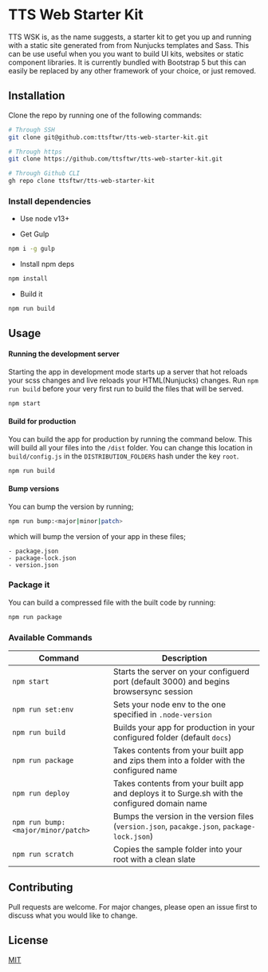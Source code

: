 # TTS Web Starter Kit

TTS WSK is, as the name suggests, a starter kit to get you up and running with a static site generated from from Nunjucks templates and Sass. This can be use useful when you you want to build UI kits, websites or static component libraries. It is currently bundled with Bootstrap 5 but this can easily be replaced by any other framework of your choice, or just removed.

## Installation

Clone the repo by running one of the following commands:

```bash
# Through SSH
git clone git@github.com:ttsftwr/tts-web-starter-kit.git

# Through https
git clone https://github.com/ttsftwr/tts-web-starter-kit.git

# Through Github CLI
gh repo clone ttsftwr/tts-web-starter-kit
```

### Install dependencies

- Use node v13+

- Get Gulp

```bash
npm i -g gulp
```

- Install npm deps

```bash
npm install
```

- Build it

```bash
npm run build
```

## Usage

#### Running the development server

Starting the app in development mode starts up a server that hot reloads your scss changes and live reloads your HTML(Nunjucks) changes. Run `npm run build` before your very first run to build the files that will be served.

```bash
npm start
```

#### Build for production

You can build the app for production by running the command below. This will build all your files into the `/dist` folder. You can change this location in `build/config.js` in the `DISTRIBUTION_FOLDERS` hash under the key `root`.

```bash
npm run build
```

#### Bump versions

You can bump the version by running;

```bash
npm run bump:<major|minor|patch>
```

which will bump the version of your app in these files;

```
- package.json
- package-lock.json
- version.json
```

### Package it

You can build a compressed file with the built code by running:

```bash
npm run package
```

### Available Commands

| Command                            | Description                                                                                   |
| ---------------------------------- | --------------------------------------------------------------------------------------------- |
| `npm start`                        | Starts the server on your configuerd port (default 3000) and begins browsersync session       |
| `npm run set:env`                  | Sets your node env to the one specified in `.node-version`                                    |
| `npm run build`                    | Builds your app for production in your configured folder (default `docs`)                     |
| `npm run package`                  | Takes contents from your built app and zips them into a folder with the configured name       |
| `npm run deploy`                   | Takes contents from your built app and deploys it to Surge.sh with the configured domain name |
| `npm run bump:<major/minor/patch>` | Bumps the version in the version files (`version.json`, `pacakge.json`, `package-lock.json`)  |
| `npm run scratch`                  | Copies the sample folder into your root with a clean slate                                    |

## Contributing

Pull requests are welcome. For major changes, please open an issue first to discuss what you would like to change.

## License

[MIT](https://choosealicense.com/licenses/mit/)
